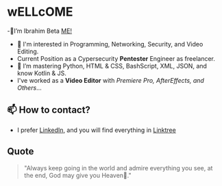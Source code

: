 # wELLcOME
-👋I’m Ibrahim Beta [ME!](https://github.com/itsbeta5)
- 👀 I'm interested in Programming, Networking, Security, and Video Editing.
- Current Position as a Cypersecurity **Pentester** Engineer as freelancer.
- 🌱 I’m mastering Python, HTML & CSS, BashScript, XML, JSON, and know Kotlin & JS. 
- I've worked as a **Video Editor** with *Premiere Pro, AfterEffects, and Others*...
## 📫 How to contact?
- I prefer [LinkedIn](https://www.linkedin.com/in/ibeta5/), and you will find everything in [Linktree](https://linktr.ee/i_beta5)
## Quote
  > "Always keep going in the world and admire everything you see, at the end, God may give you Heaven🌱."
